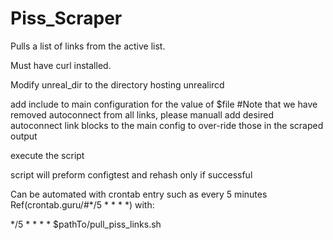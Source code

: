 # Piss_Scraper

Pulls a list of links from the active list.

Must have curl installed.

Modify unreal_dir to the directory hosting unrealircd

add include to main configuration for the value of $file #Note that we have removed autoconnect from all links, please manuall add desired autoconnect link blocks to the main config to over-ride those in the scraped output

execute the script

script will preform configtest and rehash only if successful

Can be automated with crontab entry such as every 5 minutes Ref(crontab.guru/#*/5 * * * *) with:

*/5 * * * * $pathTo/pull_piss_links.sh
